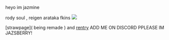 heyo im jazmine 

rody soul , reigen arataka fkins 
![](https://64.media.tumblr.com/dd00a614d18394b1459f55401f70929d/8815bc7fc0c4ae58-5a/s1280x1920/a82b94f04f148fbfb78fc969fb1d43ad89009807.pnj)

[strawpage]( being remade ) and [rentry](https://rentry.co/smokedcatnip) 
ADD ME ON DISCORD PPLEASE IM JAZSBERRY!
